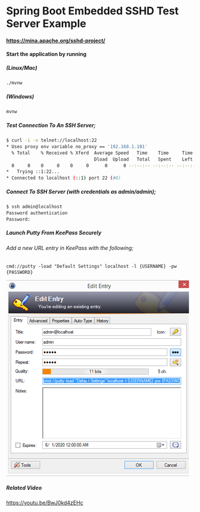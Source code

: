 # Spring Boot Embedded SSHD Test Server Example

#### https://mina.apache.org/sshd-project/

#### Start the application by running 

##### (Linux/Mac)

```sh
./mvnw 
```

##### (Windows)

```sh
mvnw 
```

##### Test Connection To An SSH Server;

```sh
$ curl -i -v telnet://localhost:22
* Uses proxy env variable no_proxy == '192.168.1.101'
  % Total    % Received % Xferd  Average Speed   Time    Time     Time  Current
                                 Dload  Upload   Total   Spent    Left  Speed
  0     0    0     0    0     0      0      0 --:--:-- --:--:-- --:--:--     0SSH-2.0-APACHE-SSHD-2.4.0
*   Trying ::1:22...
* Connected to localhost (::1) port 22 (#0)
```

##### Connect To SSH Server (with credentials as admin/admin);

```sh
$ ssh admin@localhost
Password authentication
Password:

```

##### Launch Putty From KeePass Securely

###### Add a new URL entry in KeePass with the following;

```
cmd://putty -load "Default Settings" localhost -l {USERNAME} -pw {PASSWORD}
```

![](docs/PuttySSH_KeePass.PNG)


##### Related Video

https://youtu.be/BwJ0kd4zEHc
